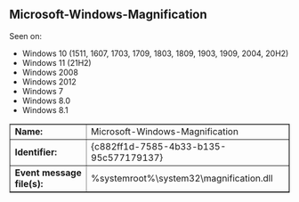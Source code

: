 ## Microsoft-Windows-Magnification

Seen on:
* Windows 10 (1511, 1607, 1703, 1709, 1803, 1809, 1903, 1909, 2004, 20H2)
* Windows 11 (21H2)
* Windows 2008
* Windows 2012
* Windows 7
* Windows 8.0
* Windows 8.1

<table border="1" class="docutils">
  <tbody>
    <tr>
      <td><b>Name:</b></td>
      <td>Microsoft-Windows-Magnification</td>
    </tr>
    <tr>
      <td><b>Identifier:</b></td>
      <td>{c882ff1d-7585-4b33-b135-95c577179137}</td>
    </tr>
    <tr>
      <td><b>Event message file(s):</b></td>
      <td>%systemroot%\system32\magnification.dll</td>
    </tr>
  </tbody>
</table>

&nbsp;


